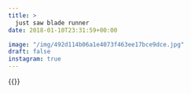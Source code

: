 ```yaml
---
title: >
  just saw blade runner
date: 2018-01-10T23:31:59+00:00

image: "/img/492d114b06a1e4073f463ee17bce9dce.jpg"
draft: false
instagram: true
---
```


{{<photo src="/img/492d114b06a1e4073f463ee17bce9dce.jpg">}}

